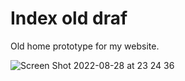 # Index old draf

Old home prototype for my website.

![Screen Shot 2022-08-28 at 23 24 36](https://user-images.githubusercontent.com/83543601/187111171-39907f75-686a-47dc-b841-b2b45861b2be.png)
